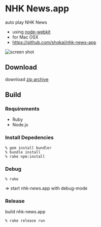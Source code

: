 NHK News.app
============

auto play NHK News

- using [node-webkit](https://github.com/rogerwang/node-webkit)
- for Mac OSX
- https://github.com/shokai/nhk-news-app

![screen shot](http://gyazo.com/231992daa43311b6b3245d01ea2ca38f.png)


## Download

download [zip archive](https://github.com/shokai/nhk-news-app/releases)


## Build

### Requirements

- Ruby
- Node.js

### Install Depedencies

    % gem install bundler
    % bundle install
    % rake npm:install


### Debug

    % rake

=> start nhk-news.app with debug-mode


### Release

build nhk-news.app

    % rake release run

